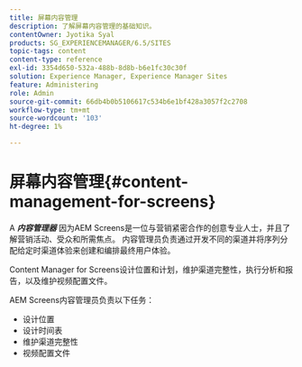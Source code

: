 ```yaml
---
title: 屏幕内容管理
description: 了解屏幕内容管理的基础知识。
contentOwner: Jyotika Syal
products: SG_EXPERIENCEMANAGER/6.5/SITES
topic-tags: content
content-type: reference
exl-id: 3354d650-532a-488b-8d8b-b6e1fc30c30f
solution: Experience Manager, Experience Manager Sites
feature: Administering
role: Admin
source-git-commit: 66db4b0b5106617c534b6e1bf428a3057f2c2708
workflow-type: tm+mt
source-wordcount: '103'
ht-degree: 1%

---
```


# 屏幕内容管理{#content-management-for-screens}

A ***内容管理器*** 因为AEM Screens是一位与营销紧密合作的创意专业人士，并且了解营销活动、受众和所需焦点。 内容管理员负责通过开发不同的渠道并将序列分配给定时渠道体验来创建和编排最终用户体验。

Content Manager for Screens设计位置和计划，维护渠道完整性，执行分析和报告，以及维护视频配置文件。

AEM Screens内容管理员负责以下任务：

* 设计位置
* 设计时间表
* 维护渠道完整性
* 视频配置文件
